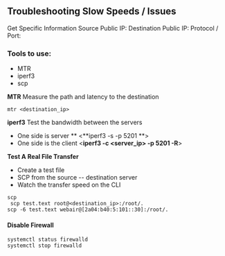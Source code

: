 

## Troubleshooting Slow Speeds / Issues 

Get Specific Information 
Source Public IP:
Destination Public IP: 
Protocol / Port: 


### Tools to use: 
- MTR
- iperf3
- scp 

**MTR**
Measure the path and latency to the destination 
```
mtr <destination_ip>
```



**iperf3**
Test the bandwidth between the servers
- One side is server ** <**iperf3 -s -p 5201 **>
- One side is the client <**iperf3 -c <server_ip> -p 5201 -R**>


**Test A Real File Transfer**
- Create a test file 
- SCP from the source -- destination server 
- Watch the transfer speed on the CLI 

```
scp 
 scp test.text root@<destination_ip>:/root/.
scp -6 test.text webair@[2a04:b40:5:101::30]:/root/.
```

#### Disable Firewall 
```
systemctl status firewalld
systemctl stop firewalld
```
